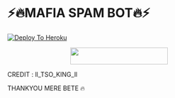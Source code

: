 # ⚡🔥MAFIA SPAM BOT🔥⚡

[![Deploy To Heroku](https://www.herokucdn.com/deploy/button.svg)](https://heroku.com/deploy) 



<p align="center"><a href="https://dashboard.heroku.com/new?template=https://github.com/Yasuauau/fearlessYash"> <img src="https://img.shields.io/badge/Deploy%20On%20Heroku-black?style=for-the-badge&logo=heroku" width="220" height="38.45"/></a></p>


CREDIT : ll_TSO_KING_ll 

THANKYOU MERE BETE 🔥
